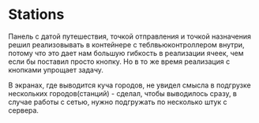 # Stations

Панель с датой путешествия, точкой отправления и точкой назначения решил реализовывать в контейнере с теблвьюконтроллером внутри, потому что это дает нам большую гибкость в реализации ячеек, чем если бы поставил просто кнопку. Но в то же время реализация с кнопками упрощает задачу.

В экранах, где выводится куча городов, не увидел смысла в подгрузке нескольких городов(станций) - сделал, чтобы выводилось сразу, в случае работы с сетью, нужно подгружать по несколько штук с сервера.